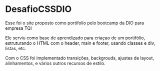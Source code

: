 # DesafioCSSDIO
Esse foi o site proposto como portifolio pelo bootcamp da DIO para empresa TQI

Ele serviu como base de aprendizado para criaçao de um portifólio, estruturando o HTML com o header, main e footer, usando classes e div, listas, etc.

Com o CSS foi implementado transições, backgrouds, ajustes de layout, alinhamentos, e vários outros recursos de estilo.
